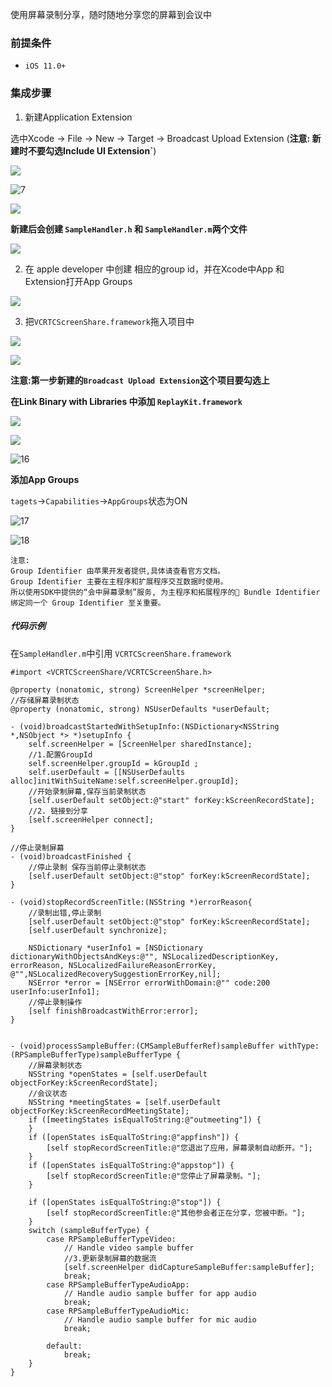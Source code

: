 使用屏幕录制分享，随时随地分享您的屏幕到会议中

### 前提条件

- `iOS 11.0+`

### 集成步骤

1. 新建Application Extension

选中Xcode -> File -> New -> Target -> Broadcast Upload Extension (**注意: 新建时不要勾选Include UI Extension`**)

![](../_images/ios/6.png)

![7](../_images/ios/7.png)

![](../_images/ios/8.png)

**新建后会创建 `SampleHandler.h` 和 `SampleHandler.m`两个文件**

![](../_images/ios/14.png)

2. 在 apple developer 中创建 相应的group id，并在Xcode中App 和 Extension打开App Groups

![](../_images/ios/9.png)

3. 把`VCRTCScreenShare.framework`拖入项目中

![](../_images/ios/10.png)

![](../_images/ios/11.png)

**注意:第一步新建的`Broadcast Upload Extension`这个项目要勾选上**

**在Link Binary with Libraries 中添加 `ReplayKit.framework`**

![](../_images/ios/13.png)

![](../_images/ios/12.png)



![16](../_images/ios/16.png)

**添加App Groups**

`tagets`->`Capabilities`->`AppGroups`状态为ON 

![17](../_images/ios/17.png)

![18](../_images/ios/18.png)

```红色
注意: 
Group Identifier 由苹果开发者提供,具体请查看官方文档。  
Group Identifier 主要在主程序和扩展程序交互数据时使用。  
所以使用SDK中提供的“会中屏幕录制”服务, 为主程序和拓展程序的 Bundle Identifier 绑定同一个 Group Identifier 至关重要。
```

##### 代码示例

在`SampleHandler.m`中引用 `VCRTCScreenShare.framework`

```objc
#import <VCRTCScreenShare/VCRTCScreenShare.h>
```

```objc
@property (nonatomic, strong) ScreenHelper *screenHelper;
//存储屏幕录制状态
@property (nonatomic, strong) NSUserDefaults *userDefault;

```

```objc
- (void)broadcastStartedWithSetupInfo:(NSDictionary<NSString *,NSObject *> *)setupInfo {
    self.screenHelper = [ScreenHelper sharedInstance];
    //1.配置GroupId
    self.screenHelper.groupId = kGroupId ;
    self.userDefault = [[NSUserDefaults alloc]initWithSuiteName:self.screenHelper.groupId];
    //开始录制屏幕,保存当前录制状态
    [self.userDefault setObject:@"start" forKey:kScreenRecordState];
    //2. 链接到分享
    [self.screenHelper connect];
}

//停止录制屏幕
- (void)broadcastFinished {
    //停止录制 保存当前停止录制状态
    [self.userDefault setObject:@"stop" forKey:kScreenRecordState];
}
```

```objc
- (void)stopRecordScreenTitle:(NSString *)errorReason{
    //录制出错,停止录制
    [self.userDefault setObject:@"stop" forKey:kScreenRecordState];
    [self.userDefault synchronize];
    
    NSDictionary *userInfo1 = [NSDictionary dictionaryWithObjectsAndKeys:@"", NSLocalizedDescriptionKey, errorReason, NSLocalizedFailureReasonErrorKey, @"",NSLocalizedRecoverySuggestionErrorKey,nil];
    NSError *error = [NSError errorWithDomain:@"" code:200 userInfo:userInfo1];
    //停止录制操作
    [self finishBroadcastWithError:error];
}


- (void)processSampleBuffer:(CMSampleBufferRef)sampleBuffer withType:(RPSampleBufferType)sampleBufferType {
    //屏幕录制状态
    NSString *openStates = [self.userDefault objectForKey:kScreenRecordState];
    //会议状态
    NSString *meetingStates = [self.userDefault objectForKey:kScreenRecordMeetingState];
    if ([meetingStates isEqualToString:@"outmeeting"]) {
    }
    if ([openStates isEqualToString:@"appfinsh"]) {
        [self stopRecordScreenTitle:@"您退出了应用，屏幕录制自动断开。"];
    }
    if ([openStates isEqualToString:@"appstop"]) {
        [self stopRecordScreenTitle:@"您停止了屏幕录制。"];
    }
    
    if ([openStates isEqualToString:@"stop"]) {
        [self stopRecordScreenTitle:@"其他参会者正在分享，您被中断。"];
    }
    switch (sampleBufferType) {
        case RPSampleBufferTypeVideo:
            // Handle video sample buffer
            //3.更新录制屏幕的数据流
            [self.screenHelper didCaptureSampleBuffer:sampleBuffer];
            break;
        case RPSampleBufferTypeAudioApp:
            // Handle audio sample buffer for app audio
            break;
        case RPSampleBufferTypeAudioMic:
            // Handle audio sample buffer for mic audio
            break;
            
        default:
            break;
    }
}
```

#### 
